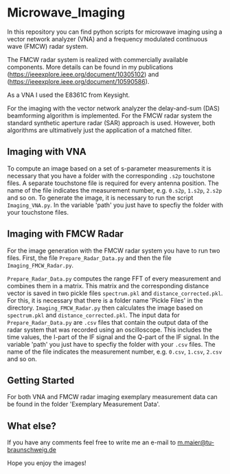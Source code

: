 # Microwave_Imaging

In this repository you can find python scripts for microwave imaging using a vector network analyzer (VNA) and a frequency modulated continuous wave (FMCW) radar system.

The FMCW radar system is realized with commercially available components. More details can be found in my publications (https://ieeexplore.ieee.org/document/10305102) and (https://ieeexplore.ieee.org/document/10590586).

As a VNA I used the E8361C from Keysight.

For the imaging with the vector network analyzer the delay-and-sum (DAS) beamforming algorithm is implemented. For the FMCW radar system the standard synthetic aperture radar (SAR) approach is used. However, both algorithms are ultimatively just the application of a matched filter.

## Imaging with VNA

To compute an image based on a set of s-parameter measurements it is necessary that you have a folder with the corresponding `.s2p` touchstone files. A separate touchstone file is required for every antenna position. The name of the file indicates the measurement number, e.g. `0.s2p`, `1.s2p`, `2.s2p` and so on. To generate the image, it is necessary to run the script `Imaging_VNA.py`. In the variable 'path' you just have to specfiy the folder with your touchstone files.

## Imaging with FMCW Radar

For the image generation with the FMCW radar system you have to run two files. First, the file `Prepare_Radar_Data.py` and then the file `Imaging_FMCW_Radar.py`.

`Prepare_Radar_Data.py` computes the range FFT of every measurement and combines them in a matrix. This matrix and the corresponding distance vector is saved in two pickle files `spectrum.pkl` and `distance_corrected.pkl`. For this, it is necessary that there is a folder name 'Pickle Files' in the directory. `Imaging_FMCW_Radar.py` then calculates the image based on `spectrum.pkl` and `distance_corrected.pkl`. The input data for `Prepare_Radar_Data.py` are `.csv` files that contain the output data of the radar system that was recorded using an oscilloscope. This includes the time values, the I-part of the IF signal and the Q-part of the IF signal. In the variable 'path' you just have to specfiy the folder with your `.csv` files. The name of the file indicates the measurement number, e.g. `0.csv`, `1.csv`, `2.csv` and so on.

## Getting Started
For both VNA and FMCW radar imaging exemplary measurement data can be found in the folder 'Exemplary Measurement Data'.

## What else?
If you have any comments feel free to write me an e-mail to m.maier@tu-braunschweig.de

Hope you enjoy the images!

